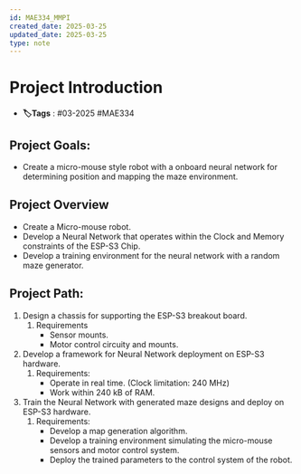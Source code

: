 ```yaml
---
id: MAE334_MMPI
created_date: 2025-03-25
updated_date: 2025-03-25
type: note
---
```


#  Project Introduction
- **🏷️Tags** :  #03-2025 #MAE334
## Project Goals:
- Create a micro-mouse style robot with a onboard neural network for determining position and mapping the maze environment.

## Project Overview
- Create a Micro-mouse robot.
- Develop a Neural Network that operates within the Clock and Memory constraints of the ESP-S3 Chip.
- Develop a training environment for the neural network with a random maze generator.

## Project  Path:
1. Design a chassis for supporting the ESP-S3 breakout board.
	1. Requirements
	   - Sensor mounts.
	   - Motor control circuity and mounts.
2. Develop a framework for Neural Network deployment on ESP-S3 hardware.
	1. Requirements:
	   - Operate in real time. (Clock limitation: 240 MHz)
	   - Work within 240 kB of RAM.
3. Train the Neural Network with generated maze designs and deploy on ESP-S3 hardware.
	1. Requirements:
	   - Develop a map generation algorithm.
	   - Develop a training environment simulating the micro-mouse sensors and motor control system.
	   - Deploy the trained parameters to the control system of the robot.

